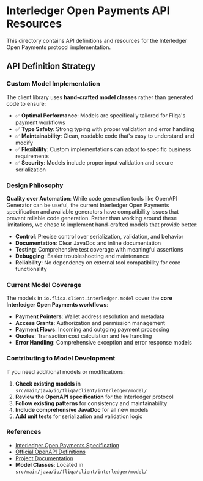 # Interledger Open Payments API Resources

This directory contains API definitions and resources for the Interledger Open Payments protocol implementation.

## API Definition Strategy

### Custom Model Implementation

The client library uses **hand-crafted model classes** rather than generated code to ensure:

- ✅ **Optimal Performance**: Models are specifically tailored for Fliqa's payment workflows
- ✅ **Type Safety**: Strong typing with proper validation and error handling
- ✅ **Maintainability**: Clean, readable code that's easy to understand and modify
- ✅ **Flexibility**: Custom implementations can adapt to specific business requirements
- ✅ **Security**: Models include proper input validation and secure serialization

### Design Philosophy

**Quality over Automation**: While code generation tools like OpenAPI Generator can be useful,
the current Interledger Open Payments specification and available generators have compatibility issues that prevent
reliable code generation.
Rather than working around these limitations, we chose to implement hand-crafted models that provide better:

- **Control**: Precise control over serialization, validation, and behavior
- **Documentation**: Clear JavaDoc and inline documentation
- **Testing**: Comprehensive test coverage with meaningful assertions
- **Debugging**: Easier troubleshooting and maintenance
- **Reliability**: No dependency on external tool compatibility for core functionality

### Current Model Coverage

The models in `io.fliqa.client.interledger.model` cover the **core Interledger Open Payments workflows**:

- **Payment Pointers**: Wallet address resolution and metadata
- **Access Grants**: Authorization and permission management
- **Payment Flows**: Incoming and outgoing payment processing
- **Quotes**: Transaction cost calculation and fee handling
- **Error Handling**: Comprehensive exception and error response models

### Contributing to Model Development

If you need additional models or modifications:

1. **Check existing models** in `src/main/java/io/fliqa/client/interledger/model/`
2. **Review the OpenAPI specification** for the Interledger protocol
3. **Follow existing patterns** for consistency and maintainability
4. **Include comprehensive JavaDoc** for all new models
5. **Add unit tests** for serialization and validation logic

### References

- [Interledger Open Payments Specification](https://openpayments.guide/)
- [Official OpenAPI Definitions](https://github.com/interledger/open-payments)
- [Project Documentation](../../../README.md)
- **Model Classes**: Located in `src/main/java/io/fliqa/client/interledger/model/`

